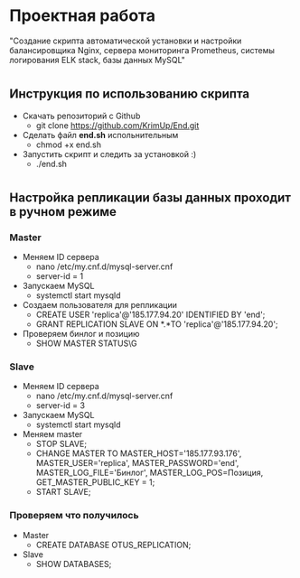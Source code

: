 # Проектная работа
"Создание скрипта автоматической установки и настройки балансировщика Nginx, сервера мониторинга Prometheus, системы логирования ELK stack, базы данных MySQL"
#
## Инструкция по использованию скрипта
* Скачать репозиторий с Github
  * git clone https://github.com/KrimUp/End.git
* Сделать файл **end.sh** испольнительным
  * chmod +x end.sh
* Запустить скрипт и следить за установкой :)
  * ./end.sh
#
## Настройка репликации базы данных проходит в ручном режиме
### Master
* Меняем ID сервера
  * nano /etc/my.cnf.d/mysql-server.cnf
  * server-id = 1
* Запускаем MySQL
  * systemctl start mysqld
* Создаем пользователя для репликации
  * CREATE USER 'replica'@'185.177.94.20' IDENTIFIED BY 'end';
  * GRANT REPLICATION SLAVE ON *.*TO 'replica'@'185.177.94.20';
* Проверяем бинлог и позицию
  * SHOW MASTER STATUS\G
### Slave
* Меняем ID сервера
  * nano /etc/my.cnf.d/mysql-server.cnf
  * server-id = 3
* Запускаем MySQL
  * systemctl start mysqld
* Меняем master
  * STOP SLAVE;
  * CHANGE MASTER TO MASTER_HOST='185.177.93.176', MASTER_USER='replica', MASTER_PASSWORD='end', MASTER_LOG_FILE='Бинлог', MASTER_LOG_POS=Позиция, GET_MASTER_PUBLIC_KEY = 1;
  * START SLAVE;
### Проверяем что получилось
* Master  
   * CREATE DATABASE OTUS_REPLICATION;
* Slave
   * SHOW DATABASES;  

